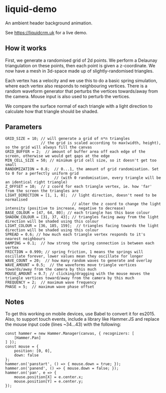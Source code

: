 # liquid-demo
An ambient header background animation.

See https://liquidcrm.uk for a live demo.

## How it works

First, we generate a randomised grid of 2d points. We perform a Delaunay triangulation on these points, then each point is given a z-coordinate. We now have a mesh in 3d-space made up of slightly-randomised triangles.

Each vertex has a velocity and we use this to do a basic spring simulation, where each vertex also responds to neighbouring vertices. There is a random waveform generator that perturbs the vertices towards/away from the camera. Mouse input is also used to perturb the vertices.

We compare the surface normal of each triangle with a light direction to calculate how that triangle should be shaded.

## Parameters

```
GRID_SIZE = 10; // will generate a grid of n*n triangles
                // the grid is scaled according to max(width, height), so the grid will always fill the canvas
GRID_BUFFER = 2;  // amount of buffer area off each edge of the screen, otherwise we would get gaps at the edge
MIN_CELL_SIZE = 50; // minimum grid cell size, so it doesn't get too small
RANDOMIZATION = 0.8;  // 0...1, the amount of grid randomisation. Set to 0 for a perfectly uniform grid
                      // (with 0 randomisation, every triangle will be an identical right triangle)
Z_OFFSET = 10;  // z coord for each triangle vertex, ie. how 'far' from the screen the triangles are
LIGHT_DIRECTION = [1, 1, 0];  // light direction, doesn't need to be normalised
                              // alter the z coord to change the light intensity (positive to increase, negative to decrease)
BASE_COLOUR = [47, 64, 80]; // each triangle has this base colour
SHADOW_COLOUR = [31, 37, 43]; // triangles facing away from the light direction will be shaded using this colour
LIGHT_COLOUR = [36, 185, 159];  // triangles facing towards the light direction will be shaded using this colour
SPREAD = 0.6; // how much each triangle vertex responds to it's nearest neighbours
DAMPING = 0.1;  // how strong the spring connection is between each vertex
FRICTION = 0.999; // spring friction, 1 means the springs will oscillate forever, lower values mean they oscillate for longer
WAVE_COUNT = 20;  // how many random waves to generate and overlay
WAVE_AMOUNT = 0.5;  // the waveforms move triangle vertices towards/away from the camera by this much
MOUSE_AMOUNT = 0.7; // clicking/dragging with the mouse moves the triangle vertices toward/away from the camera by this much
FREQUENCY = 2;  // maximum wave frequency
PHASE = 5;  // maximum wave phase offset
```

## Notes

To get this working on mobile devices, use Babel to convert it for es2015. Also, to support touch events, include a library like Hammer.JS and replace the mouse input code (lines ~34...43) with the following:

```
const hammer = new Hammer.Manager(canvas, { recognizers: [
    [Hammer.Pan]
] });
const mouse = {
    position: [0, 0],
    down: false
};
hammer.on('panstart', () => { mouse.down = true; });
hammer.on('panend', () => { mouse.down = false; });
hammer.on('pan', e => {
    mouse.position[X] = e.center.x;
    mouse.position[Y] = e.center.y;
});
```
